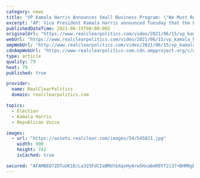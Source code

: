 ```yaml
---
category: news
title: "VP Kamala Harris Announces Small Business Program: \"We Must Re-Imagine Our Economy\""
excerpt: "AP: Vice President Kamala Harris announced Tuesday that the Biden administration is distributing $1.25 billion to hundreds of community lenders in an effort to help boost the economic recovery from the coronavirus for small businesses and disadvantaged business owners."
publishedDateTime: 2021-06-15T00:00:00Z
originalUrl: "https://www.realclearpolitics.com/video/2021/06/15/vp_kamala_harris_announces_small_business_program_we_must_re-imagine_our_economy.html#!"
webUrl: "https://www.realclearpolitics.com/video/2021/06/15/vp_kamala_harris_announces_small_business_program_we_must_re-imagine_our_economy.html#!"
ampWebUrl: "http://www.realclearpolitics.com/video/2021/06/15/vp_kamala_harris_announces_small_business_program_we_must_re-imagine_our_economy.amp.html"
cdnAmpWebUrl: "https://www-realclearpolitics-com.cdn.ampproject.org/c/www.realclearpolitics.com/video/2021/06/15/vp_kamala_harris_announces_small_business_program_we_must_re-imagine_our_economy.amp.html"
type: article
quality: 79
heat: 79
published: true

provider:
  name: RealClearPolitics
  domain: realclearpolitics.com

topics:
  - Election
  - Kamala Harris
  - Republican Voice

images:
  - url: "https://assets.realclear.com/images/54/545821.jpg"
    width: 990
    height: 742
    isCached: true

secured: "AFAMBE07ZOTuUK1D/La32SFdCIaBMdtbXqvHyArw5Hxa6mR8Yf2i37+BHM0gNyjaRMt0ayL3XtdAdJBLDX+DXKizn24riqsgVDOf7uYLcLJa55LkWqSSi6d8OInRtji8PQxdu/vjyE3gVRbKSED6epDvkD7r1gejGdzAx6n5ca6nUO7cIqbraN8+6kosiPOvBD3PHnTn+twOnZ7oyDgFkAdQJ9nrxVc0/FAtRWyY9SbTBc09UApxSYr9eqFmRarp6bnyP7cBZMEGjJIUsQ8eX4vYNNI2diop1BvqVJ9lD07vt7xinKeweqyguF7Hsl8YK4cRMf6aZKtmTDyiMFzkrsryKiYSX0ibGcWVWLGuD6g=;9DFl2yzldiIb1n8opjigyQ=="
---
```


